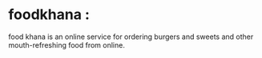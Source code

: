 # foodkhana :

food khana is an online service for ordering burgers and sweets and other mouth-refreshing food from online.

